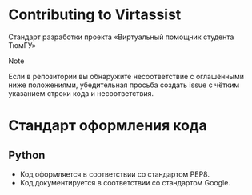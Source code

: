 # Contributing to Virtassist

Стандарт разработки проекта «Виртуальный помощник студента ТюмГУ»

> [!NOTE]
> Если в репозитории вы обнаружите несоответствие с оглашёнными ниже положениями, убедительная просьба создать issue с чётким указанием строки кода и несоответствия.

# Стандарт оформления кода

## Python

 * Код оформляется в соответствии со стандартом PEP8.
 * Код документируется в соответствии со стандартом Google.
